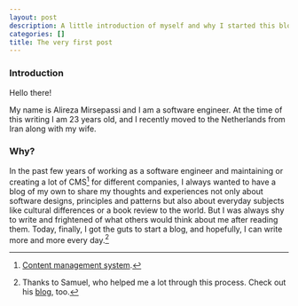 ```yaml
---
layout: post
description: A little introduction of myself and why I started this blog.
categories: []
title: The very first post
---
```

### Introduction

Hello there!

My name is Alireza Mirsepassi and I am a software engineer.
At the time of this writing I am 23 years old, and I recently moved to the Netherlands from Iran along with my wife.


### Why?

In the past few years of working as a software engineer and maintaining or creating a lot of CMS[^1] for different companies, I always wanted to have a blog of my own to share my thoughts and experiences not only about software designs, principles and patterns but also about everyday subjects like cultural differences or a book review to the world. But I was always shy to write and frightened of what others would think about me after reading them.
Today, finally, I got the guts to start a blog, and hopefully, I can write more and more every day.[^2]

[^1]: [Content management system](https://en.wikipedia.org/wiki/Content_management_system).
[^2]: Thanks to Samuel, who helped me a lot through this process. Check out his [blog](https://whatshouldyoueat.com/), too.
